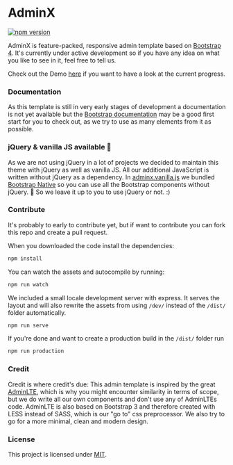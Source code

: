 # AdminX

[![npm version](https://img.shields.io/npm/v/adminx.svg)](https://www.npmjs.com/package/adminx)

AdminX is feature-packed, responsive admin template based on [Bootstrap 4](http://getbootstrap.com/). It's currently under active development so if you have any idea on what you like to see in it, feel free to tell us.

Check out the Demo [here](https://movact.github.io/AdminX/index.html) if you want to have a look at the current progress.

### Documentation
As this template is still in very early stages of development a documentation is not yet available but the [Bootstrap documentation](http://getbootstrap.com/docs/4.0/getting-started/introduction/) may be a good first start for you to check out, as we try to use as many elements from it as possible.

### jQuery & vanilla JS available 🎉
As we are not using jQuery in a lot of projects we decided to maintain this theme with jQuery as well as vanilla JS. All our additional JavaScript is written without jQuery as a dependency. In [adminx.vanilla.js](dist/adminx.vanilla.js) we bundled [Bootstrap Native](https://github.com/thednp/bootstrap.native) so you can use all the Bootstrap components without jQuery. 👏 So we leave it up to you to use jQuery or not. :)

### Contribute
It's probably to early to contribute yet, but if want to contribute you can fork this repo and create a pull request.

When you downloaded the code install the dependencies:
```bash
npm install
```

You can watch the assets and autocompile by running:
```bash
npm run watch
```

We included a small locale development server with express. It serves the layout and will also rewrite the assets from using `/dev/` instead of the `/dist/` folder automatically.
```bash
npm run serve
```

If you're done and want to create a production build in the `/dist/` folder run
```bash
npm run production
```

### Credit
Credit is where credit's due: This admin template is inspired by the great [AdminLTE](https://adminlte.io/), which is why you might encounter similarity in terms of scope, but we do write all our own components and don't use any of AdminLTEs code. AdminLTE is also based on Bootstrap 3 and therefore created with LESS instead of SASS, which is our "go to" css preprocessor. We also try to go for a more minimal, clean and modern design.

### License
This project is licensed under [MIT](http://opensource.org/licenses/MIT).


